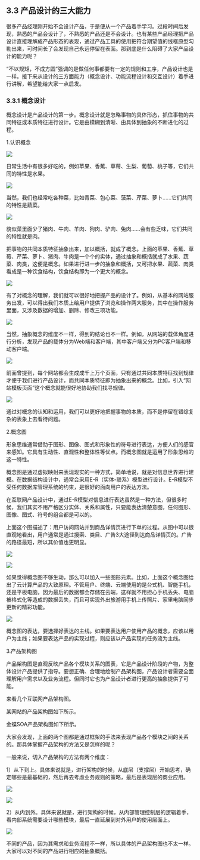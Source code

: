 ## 3.3 产品设计的三大能力

很多产品经理刚开始不会设计产品，于是便从一个产品着手学习。过段时间后发现，熟悉的产品会设计了，不熟悉的产品还是不会设计。也有某些产品经理把产品设计直接理解成产品形态的表现，通过产品工具的使用把符合期望值的线框原型勾勒出来，可时间长了会发现自己永远停留在表面。那到底是什么阻碍了大家产品设计的能力呢？

“不以规矩，不成方圆”强调的是做任何事都要有一定的规则和工序，产品设计也是一样。接下来从设计的三方面能力（概念设计、功能流程设计和交互设计）着手进行讲解，希望能给大家一点启发。

### 3.3.1 概念设计

概念设计是产品设计的第一步。概念设计就是忽略事物的具体形态，抓住事物的共同特征或本质特征进行设计。它是由模糊到清晰、由具体到抽象的不断进化的过程。

1.认识概念

![](images/image01976_jpeg)

日常生活中有很多好吃的，例如苹果、香蕉、草莓、生梨、葡萄、桃子等，它们共同的特性是水果。

![](images/image01977_jpeg)

当然，我们也经常吃各种菜，比如青菜、包心菜、菠菜、芹菜、萝卜……它们共同的特性是蔬菜。

![](images/image01978_jpeg)

貌似菜里面少了猪肉、牛肉、羊肉、狗肉、驴肉、兔肉……会有些乏味，它们共同的特性就是肉。

把事物的共同本质特征抽象出来，加以概括，就成了概念。上面的苹果、香蕉、草莓、芹菜、萝卜、猪肉、牛肉是一个个的实体，通过抽象和概括就成了水果、蔬菜、肉类，这便是概念。如果进行进一步的抽象和概括，又可把水果、蔬菜、肉类看成是一种饮食结构，饮食结构即为一个更大的概念。

![](images/image01979_jpeg)

有了对概念的理解，我们就可以很好地把握产品的设计了。例如，从基本的网站服务出发，可以得出我们本质上给用户提供了浏览和操作两大服务，其中在操作服务里面，又涉及数据的增加、删除、修改三项功能。

![](images/image01980_jpeg)

当然，抽象概念的维度不一样，得到的结论也不一样。例如，从网站的载体角度进行分析，发现产品的载体分为Web端和客户端，其中客户端又分为PC客户端和移动客户端。

![](images/image01981_jpeg)

前面曾提到，每个网站都会生成成千上万个页面，只有通过共同本质特征找到规律才便于我们进行产品设计，而共同本质特征即为抽象出来的概念。比如，引入“网站模板页面”这个概念就能很好地协助我们找寻规律。

![](images/image01982_jpeg)

通过对概念的认知和运用，我们可以更好地把握事物的本质，而不是停留在错综复杂的表象上去看待问题。

2.概念图

形象思维通常借助于图形、图像、图式和形象性的符号进行表达，方便人们的感官来感知。它具有生动性、直观性和整体性等优点。而概念图就是运用了形象思维的这一特性。

概念图是通过虚拟映射来表现现实的一种方式，简单地说，就是对信息世界进行建模。在数据结构设计中，通常会采用E-R（实体-联系）模型进行设计。E-R模型不受任何数据库管理系统的约束，是很好的面向用户的表达方法。

在互联网产品设计中，通过E-R模型对信息进行表达虽然是一种方法，但很多时候，我们其实不用严格区分实体、关系和属性，只要能表达清楚意图，任何图形、图像、图式、符号的组合都是可以的。

上面这个图描述了：用户访问网站并到商品详情页进行下单的过程。从图中可以很直观地看出，用户通常是通过搜索、类目、广告3大途径到达商品详情页的。广告的路径最短，所以其价值也更明显。

![](images/image01983_jpeg)

![](images/image01984_jpeg)

如果觉得概念图不够生动，那么可以加入一些图形元素。比如，上面这个概念图给出了云计算产品的大致原理。不管用户、终端、云端使用的是台式机、智能手机，还是平板电脑，因为最后的数据都会存储在云端，这样就不用担心手机丢失、电脑被格式化等造成的数据丢失，而且可实现外出旅游用手机上传照片、家里电脑同步更新的精彩功能。

![](images/image01985_jpeg)

概念图的表达，要选择好表达的主线。如果要表达用户使用产品的概念，应该以用户为主线；如果要表达产品的实现过程，则应该以产品实现的任务流为主线。

3.产品架构图

产品架构图是直观反映产品各个模块关系的图表，它是产品设计阶段的产物，为整体设计产品提供了指导。要想正确、合理地绘制产品架构图，产品设计者需要全面理解用户需求以及业务流程。但同时它也为产品设计者进行更高的抽象提供了可能。

来看几个互联网产品架构图。

某网站的产品架构图如下所示。

金蝶SOA产品架构图如下所示。

大家会发现，上面的两个图都是通过框架的手法来表现产品各个模块之间的关系的。那具体掌握产品架构的方法又是怎样的呢？

一般来说，切入产品架构的方法有两个维度：

1）从下到上。具体来说就是，进行架构的时候，从底层（支撑层）开始思考，确定哪些是最基础的，然后再去考虑业务规则的策略，最后是表现层的商业应用。

![](images/image01986_jpeg)

![](images/image01987_jpeg)

2）从内到外。具体来说就是，进行架构的时候，从内部管理控制层的逻辑着手，看内部系统需要设计哪些模块，最后一直延展到对外用户的使用层面上。

![](images/image01988_jpeg)

不同的产品，因为其需求和业务流程不一样，所以具体的产品架构图也不太一样。大家可以对不同的产品进行相应的抽象概括。
